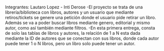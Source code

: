 Integrantes: Lautaro Lopez - Inti Derose
-El proyecto se trata de una librería/biblioteca con libros, autores y un usuario que mediante retiros/tickets se genere una petición donde el usuario pide retirar un libro. Además se va a poder buscar libros mediante genero, editorial y mismo autor, como así también mediante filtros.
-En esta primera entrega, consta de solo las tablas de libros y autores, la relación de 1 a N esta dada mediante la ID de autores que se conectan con sus libros, donde cada autor puede tener 1 o N libros, pero un libro solo puede tener un autor. 
